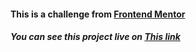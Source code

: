 <h4>This is a challenge from <a href="https://www.frontendmentor.io/challenges/interactive-rating-component-koxpeBUmI/hub/interactive-rating-component-ry-pO6pm9">Frontend Mentor</a></h4>
<h5>You can see this project live on <a target="_blank" href="https://qr-code-fcc.netlify.app/">This link</a></h5> 